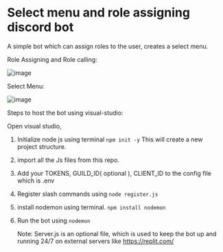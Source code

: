 # Select menu and role assigning discord bot
 A simple bot which can assign roles to the user, creates a select menu.

 Role Assigning and Role calling:
 
 ![image](https://github.com/paneerselvam007/Select-menu-and-role-assigning-discord-bot/assets/58689270/779dbbbd-1f85-4c14-b96b-5f4ad97d472a)

 
 
 Select Menu:

 
 ![image](https://github.com/paneerselvam007/Select-menu-and-role-assigning-discord-bot/assets/58689270/2f7c27e1-9cc5-4de7-959f-66ad017ed58d)






Steps to host the bot using visual-studio:

Open visual studio,

 1. Initialize node js using terminal
      ```npm init -y```
    This will create a new project structure.
    
 2. import all the Js files from this repo.
  
 3. Add your TOKENS, GUILD_ID( optional ), CLIENT_ID to the config file which is .env

 4. Register slash commands using
    ```node register.js```

 5. install nodemon using terminal.
    ```npm install nodemon```
    
 6. Run the bot using
    ```nodemon```

    Note: Server.js is an optional file, which is used to keep the bot up and running 24/7 on external servers like https://replit.com/
    

